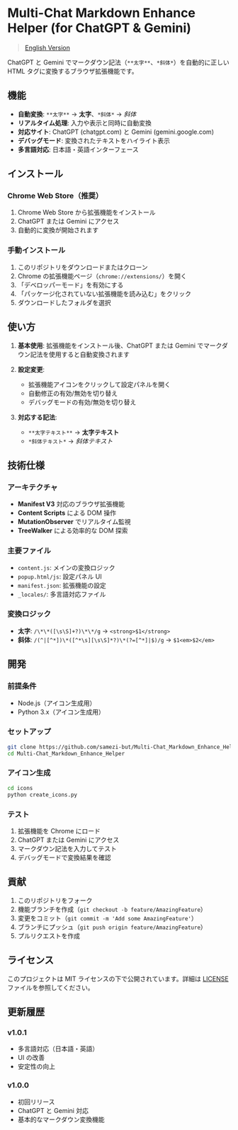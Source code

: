 # Multi-Chat Markdown Enhance Helper (for ChatGPT & Gemini)

> [English Version](README-en.md)

ChatGPT と Gemini でマークダウン記法（`**太字**`、`*斜体*`）を自動的に正しい HTML タグに変換するブラウザ拡張機能です。

## 機能

- **自動変換**: `**太字**` → **太字**、`*斜体*` → *斜体*
- **リアルタイム処理**: 入力や表示と同時に自動変換
- **対応サイト**: ChatGPT (chatgpt.com) と Gemini (gemini.google.com)
- **デバッグモード**: 変換されたテキストをハイライト表示
- **多言語対応**: 日本語・英語インターフェース

## インストール

### Chrome Web Store（推奨）
1. Chrome Web Store から拡張機能をインストール
2. ChatGPT または Gemini にアクセス
3. 自動的に変換が開始されます

### 手動インストール
1. このリポジトリをダウンロードまたはクローン
2. Chrome の拡張機能ページ（`chrome://extensions/`）を開く
3. 「デベロッパーモード」を有効にする
4. 「パッケージ化されていない拡張機能を読み込む」をクリック
5. ダウンロードしたフォルダを選択

## 使い方

1. **基本使用**: 拡張機能をインストール後、ChatGPT または Gemini でマークダウン記法を使用すると自動変換されます

2. **設定変更**: 
   - 拡張機能アイコンをクリックして設定パネルを開く
   - 自動修正の有効/無効を切り替え
   - デバッグモードの有効/無効を切り替え

3. **対応する記法**:
   - `**太字テキスト**` → **太字テキスト**
   - `*斜体テキスト*` → *斜体テキスト*

## 技術仕様

### アーキテクチャ
- **Manifest V3** 対応のブラウザ拡張機能
- **Content Scripts** による DOM 操作
- **MutationObserver** でリアルタイム監視
- **TreeWalker** による効率的な DOM 探索

### 主要ファイル
- `content.js`: メインの変換ロジック
- `popup.html/js`: 設定パネル UI
- `manifest.json`: 拡張機能の設定
- `_locales/`: 多言語対応ファイル

### 変換ロジック
- **太字**: `/\*\*([\s\S]+?)\*\*/g` → `<strong>$1</strong>`
- **斜体**: `/(^|[^*])\*([^*\s][\s\S]*?)\*(?=[^*]|$)/g` → `$1<em>$2</em>`

## 開発

### 前提条件
- Node.js（アイコン生成用）
- Python 3.x（アイコン生成用）

### セットアップ
```bash
git clone https://github.com/samezi-but/Multi-Chat_Markdown_Enhance_Helper.git
cd Multi-Chat_Markdown_Enhance_Helper
```

### アイコン生成
```bash
cd icons
python create_icons.py
```

### テスト
1. 拡張機能を Chrome にロード
2. ChatGPT または Gemini にアクセス
3. マークダウン記法を入力してテスト
4. デバッグモードで変換結果を確認

## 貢献

1. このリポジトリをフォーク
2. 機能ブランチを作成（`git checkout -b feature/AmazingFeature`）
3. 変更をコミット（`git commit -m 'Add some AmazingFeature'`）
4. ブランチにプッシュ（`git push origin feature/AmazingFeature`）
5. プルリクエストを作成

## ライセンス

このプロジェクトは MIT ライセンスの下で公開されています。詳細は [LICENSE](LICENSE) ファイルを参照してください。

## 更新履歴

### v1.0.1
- 多言語対応（日本語・英語）
- UI の改善  
- 安定性の向上

### v1.0.0
- 初回リリース
- ChatGPT と Gemini 対応
- 基本的なマークダウン変換機能